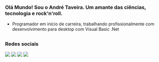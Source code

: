 
### Olá Mundo! Sou o André Taveira. Um amante das ciências, tecnologia e rock'n'roll.

- Programador em início de carreira, trabalhando profissionalmente com desenvolvimento para desktop com Visual Basic .Net

##
### Redes sociais
<div>
<a href="https://www.linkedin.com/in/andretaveira90" target="_blank"><img src="https://img.shields.io/badge/-LinkedIn-%230077B5?style=for-the-badge&logo=linkedin&logoColor=white" target="_blank"></a> 
<a href="https://instagram.com/andretaveira90" target="_blank"><img src="https://img.shields.io/badge/-Instagram-%23E4405F?style=for-the-badge&logo=instagram&logoColor=white" target="_blank"></a>
<a href="https://open.spotify.com/user/andretaveira90?si=n8hRAwBuQ2ScpcUbD4P2XA&utm_source=native-share-menu" target="_blank"><img src="https://img.shields.io/badge/Spotify-1ED760?&style=for-the-badge&logo=spotify&logoColor=white" target="_blank"></a>
<a href="https://twitter.com/andretaveira90_" target="_blank"><img src="https://img.shields.io/badge/Twitter-1DA1F2?style=for-the-badge&logo=twitter&logoColor=white" target="_blank"</a>
</div>
